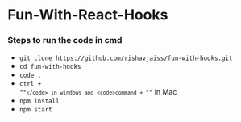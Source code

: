 # Fun-With-React-Hooks

### Steps to run the code in cmd

* <code>git clone https://github.com/rishavjaiss/fun-with-hooks.git</code>
* <code>cd fun-with-hooks</code>
* <code>code .</code>
* <code>ctrl + "`"</code> in windows and <code>command + "`"</code> in Mac
* <code>npm install</code>
* <code>npm start</code>
